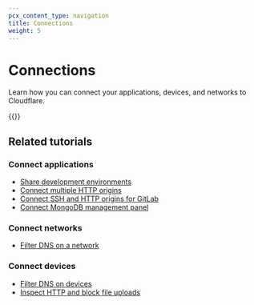 ```yaml
---
pcx_content_type: navigation
title: Connections
weight: 5
---
```


# Connections

Learn how you can connect your applications, devices, and networks to Cloudflare.

{{<directory-listing>}}

## Related tutorials

### Connect applications

*   [Share development environments](/cloudflare-one/tutorials/share-new-site/)
*   [Connect multiple HTTP origins](/cloudflare-one/tutorials/multi-origin/)
*   [Connect SSH and HTTP origins for GitLab](/cloudflare-one/tutorials/gitlab/)
*   [Connect MongoDB management panel](/cloudflare-one/tutorials/mongodb-tunnel/)

### Connect networks

*   [Filter DNS on a network](/cloudflare-one/tutorials/secure-dns-network/)

### Connect devices

*   [Filter DNS on devices](/cloudflare-one/tutorials/secure-dns-devices/)
*   [Inspect HTTP and block file uploads](/cloudflare-one/tutorials/block-uploads/)
